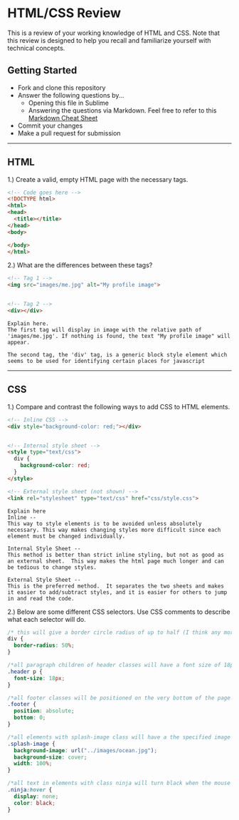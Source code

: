 # HTML/CSS Review

This is a review of your working knowledge of HTML and CSS. Note that this review is designed to help you recall and familiarize yourself with technical concepts.

## Getting Started

* Fork and clone this repository
* Answer the following questions by...
  * Opening this file in Sublime
  * Answering the questions via Markdown. Feel free to refer to this [Markdown Cheat Sheet](https://github.com/adam-p/markdown-here/wiki/Markdown-Cheatsheet)
* Commit your changes
* Make a pull request for submission

---

## HTML

1.) Create a valid, empty HTML page with the necessary tags.

```html
<!-- Code goes here -->
<!DOCTYPE html>
<html>
<head>
  <title></title>
</head>
<body>

</body>
</html>
```

2.) What are the differences between these tags?

```html
<!-- Tag 1 -->
<img src="images/me.jpg" alt="My profile image">


<!-- Tag 2 -->
<div></div>
```

```
Explain here.
The first tag will display in image with the relative path of 'images/me.jpg'. If nothing is found, the text "My profile image" will appear.

The second tag, the 'div' tag, is a generic block style element which seems to be used for identifying certain places for javascript
```

---

## CSS

1.) Compare and contrast the following ways to add CSS to HTML elements.

```html
<!-- Inline CSS -->
<div style="background-color: red;"></div>


<!-- Internal style sheet -->
<style type="text/css">
  div {
    background-color: red;
  }
</style>

<!-- External style sheet (not shown) -->
<link rel="stylesheet" type="text/css" href="css/style.css">
```

```
Explain here
Inline --
This way to style elements is to be avoided unless absolutely necessary. This way makes changing styles more difficult since each element must be changed individually.

Internal Style Sheet --
This method is better than strict inline styling, but not as good as an external sheet.  This way makes the html page much longer and can be tedious to change styles.

External Style Sheet --
This is the preferred method.  It separates the two sheets and makes it easier to add/subtract styles, and it is easier for others to jump in and read the code.
```

2.) Below are some different CSS selectors. Use CSS comments to describe what each selector will do.

```css
/* this will give a border circle radius of up to half (I think any more is unnecessary), effectively making the border a circle around the div element */
div {
  border-radius: 50%;
}

/*all paragraph children of header classes will have a font size of 18px. */
.header p {
  font-size: 18px;
}

/*all footer classes will be positioned on the very bottom of the page */
.footer {
  position: absolute;
  bottom: 0;
}

/*all elements with splash-image class will have a the specified image as a background image that will take up the entire page */
.splash-image {
  background-image: url("../images/ocean.jpg");
  background-size: cover;
  width: 100%;
}

/*all text in elements with class ninja will turn black when the mouse is hovered over it */
.ninja:hover {
  display: none;
  color: black;
}
```

